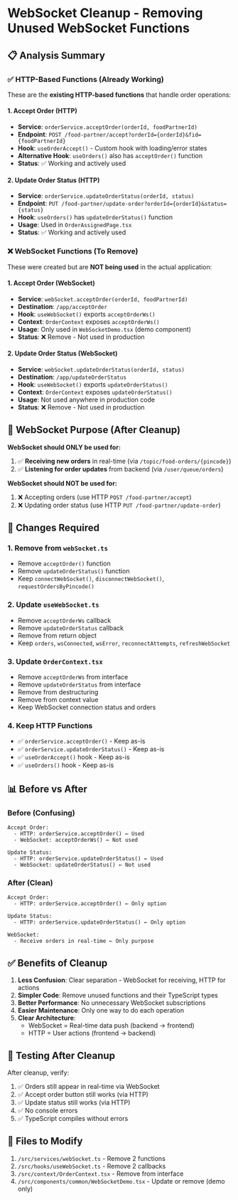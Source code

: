 # WebSocket Cleanup - Removing Unused WebSocket Functions

## 📋 Analysis Summary

### ✅ HTTP-Based Functions (Already Working)
These are the **existing HTTP-based functions** that handle order operations:

#### 1. **Accept Order (HTTP)**
- **Service**: `orderService.acceptOrder(orderId, foodPartnerId)`
- **Endpoint**: `POST /food-partner/accept?orderId={orderId}&fid={foodPartnerId}`
- **Hook**: `useOrderAccept()` - Custom hook with loading/error states
- **Alternative Hook**: `useOrders()` also has `acceptOrder()` function
- **Status**: ✅ Working and actively used

#### 2. **Update Order Status (HTTP)**
- **Service**: `orderService.updateOrderStatus(orderId, status)`
- **Endpoint**: `PUT /food-partner/update-order?orderId={orderId}&status={status}`
- **Hook**: `useOrders()` has `updateOrderStatus()` function
- **Usage**: Used in `OrderAssignedPage.tsx`
- **Status**: ✅ Working and actively used

### ❌ WebSocket Functions (To Remove)
These were created but are **NOT being used** in the actual application:

#### 1. **Accept Order (WebSocket)**
- **Service**: `webSocket.acceptOrder(orderId, foodPartnerId)`
- **Destination**: `/app/acceptOrder`
- **Hook**: `useWebSocket()` exports `acceptOrderWs()`
- **Context**: `OrderContext` exposes `acceptOrderWs()`
- **Usage**: Only used in `WebSocketDemo.tsx` (demo component)
- **Status**: ❌ Remove - Not used in production

#### 2. **Update Order Status (WebSocket)**
- **Service**: `webSocket.updateOrderStatus(orderId, status)`
- **Destination**: `/app/updateOrderStatus`
- **Hook**: `useWebSocket()` exports `updateOrderStatus()`
- **Context**: `OrderContext` exposes `updateOrderStatus()`
- **Usage**: Not used anywhere in production code
- **Status**: ❌ Remove - Not used in production

## 🎯 WebSocket Purpose (After Cleanup)

**WebSocket should ONLY be used for:**
1. ✅ **Receiving new orders** in real-time (via `/topic/food-orders/{pincode}`)
2. ✅ **Listening for order updates** from backend (via `/user/queue/orders`)

**WebSocket should NOT be used for:**
1. ❌ Accepting orders (use HTTP `POST /food-partner/accept`)
2. ❌ Updating order status (use HTTP `PUT /food-partner/update-order`)

## 🔧 Changes Required

### 1. Remove from `webSocket.ts`
- Remove `acceptOrder()` function
- Remove `updateOrderStatus()` function
- Keep `connectWebSocket()`, `disconnectWebSocket()`, `requestOrdersByPincode()`

### 2. Update `useWebSocket.ts`
- Remove `acceptOrderWs` callback
- Remove `updateOrderStatus` callback
- Remove from return object
- Keep `orders`, `wsConnected`, `wsError`, `reconnectAttempts`, `refreshWebSocket`

### 3. Update `OrderContext.tsx`
- Remove `acceptOrderWs` from interface
- Remove `updateOrderStatus` from interface
- Remove from destructuring
- Remove from context value
- Keep WebSocket connection status and orders

### 4. Keep HTTP Functions
- ✅ `orderService.acceptOrder()` - Keep as-is
- ✅ `orderService.updateOrderStatus()` - Keep as-is
- ✅ `useOrderAccept()` hook - Keep as-is
- ✅ `useOrders()` hook - Keep as-is

## 📊 Before vs After

### Before (Confusing)
```
Accept Order:
  - HTTP: orderService.acceptOrder() ← Used
  - WebSocket: acceptOrderWs() ← Not used
  
Update Status:
  - HTTP: orderService.updateOrderStatus() ← Used
  - WebSocket: updateOrderStatus() ← Not used
```

### After (Clean)
```
Accept Order:
  - HTTP: orderService.acceptOrder() ← Only option
  
Update Status:
  - HTTP: orderService.updateOrderStatus() ← Only option
  
WebSocket:
  - Receive orders in real-time ← Only purpose
```

## ✅ Benefits of Cleanup

1. **Less Confusion**: Clear separation - WebSocket for receiving, HTTP for actions
2. **Simpler Code**: Remove unused functions and their TypeScript types
3. **Better Performance**: No unnecessary WebSocket subscriptions
4. **Easier Maintenance**: Only one way to do each operation
5. **Clear Architecture**: 
   - WebSocket = Real-time data push (backend → frontend)
   - HTTP = User actions (frontend → backend)

## 🧪 Testing After Cleanup

After cleanup, verify:
1. ✅ Orders still appear in real-time via WebSocket
2. ✅ Accept order button still works (via HTTP)
3. ✅ Update status still works (via HTTP)
4. ✅ No console errors
5. ✅ TypeScript compiles without errors

## 📝 Files to Modify

1. `/src/services/webSocket.ts` - Remove 2 functions
2. `/src/hooks/useWebSocket.ts` - Remove 2 callbacks
3. `/src/context/OrderContext.tsx` - Remove from interface
4. `/src/components/common/WebSocketDemo.tsx` - Update or remove (demo only)
